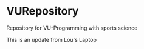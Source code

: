 # VURepository
Repository for VU-Programming with sports science

This is an update from Lou's Laptop